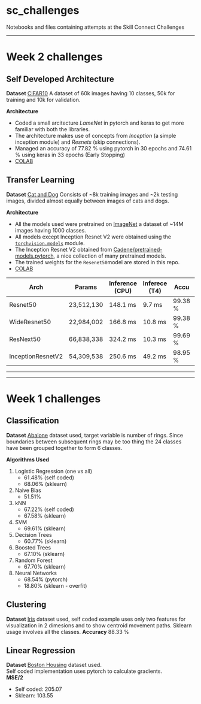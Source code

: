 # sc_challenges
Notebooks and files containing attempts at the Skill Connect Challenges

___

# Week 2 challenges 
## Self Developed Architecture
**Dataset**
[CIFAR10](https://www.tensorflow.org/api_docs/python/tf/keras/datasets/cifar10/load_data)
A dataset of 60k images having 10 classes, 50k for training and 10k for validation.

**Architecture**
- Coded a small arcitecture *LameNet* in pytorch and keras to get more familiar with both the libraries.
- The architecture makes use of concepts from *Inception* (a simple inception module) and *Resnets* (skip connections).
- Managed an accuracy of 77.82 % using pytorch in 30 epochs and 74.61 % using keras in 33 epochs (Early Stopping)
- [COLAB](https://colab.research.google.com/drive/15oDlv8jTjr8f11UuenMCF9ZoDZxlP2JW)

## Transfer Learning
**Dataset**
[Cat and Dog](https://www.kaggle.com/tongpython/cat-and-dog/kernels)
Consists of ~8k training images and ~2k testing images, divided almost equally between images of cats and dogs.

**Architecture**
- All the models used were pretrained on [ImageNet](http://www.image-net.org/) a dataset of ~14M images having 1000 classes.
- All models except Inception Resnet V2 were obtained using the [`torchvision.models`](https://pytorch.org/docs/stable/torchvision/models.html) module.
- The Inception Resnet V2 obtained from [Cadene/pretrained-models.pytorch](https://github.com/Cadene/pretrained-models.pytorch), a nice collection of many pretrained models.
- The trained weights for the `Resenet50`model are stored in this repo.
- [COLAB](https://colab.research.google.com/drive/1gMV8g7w3D86ELjb2s0Wfggkl2NwmUH2x)

|Arch | Params | Inference (CPU) | Inferece (T4) | Accu | Loss |
|-----|--------|-----------------|---------------|------|------|
|Resnet50 |23,512,130| 148.1 ms|9.7 ms| 99.38 %|0.32156|
|WideResnet50|22,984,002| 166.8 ms |10.8 ms| 99.38 %|0.32640|
|ResNext50|66,838,338| 324.2 ms|10.3 ms| 99.69 %|0.31897|
|InceptionResnetV2|54,309,538|250.6 ms | 49.2 ms| 98.95 %|0.32489|


---
---

# Week 1 challenges 
## Classification
  **Dataset**
  [Abalone](http://archive.ics.uci.edu/ml/datasets/Abalone) dataset used, target variable is number of rings. Since boundaries between subsequent rings may be too thing the 24 classes have been grouped together to form 6 classes.  

  **Algorithms Used**
  1. Logistic Regression (one vs all)
      - 61.48% (self coded)
      - 68.06% (sklearn)
  2. Naive Bias
      - 51.51%
  3. kNN 
      - 67.22% (self coded)
      - 67.58% (sklearn)
  4. SVM 
      - 69.61% (sklearn)
  5. Decision Trees
      - 60.77% (sklearn)
  6. Boosted Trees
      - 67.10% (sklearn)
  7. Random Forest
      - 67.70% (sklearn)
  8. Neural Networks
      - 68.54% (pytorch)
      - 18.80% (sklearn - overfit)



## Clustering
  **Dataset**
  [Iris](https://scikit-learn.org/stable/modules/generated/sklearn.datasets.load_iris.html) dataset used, self coded example uses only two features for visualization in 2 dimesions and to show centroid movement paths. Sklearn usage involves all the classes.
  **Accuracy**
  88.33 %

## Linear Regression
  **Dataset**
  [Boston Housing](https://scikit-learn.org/stable/modules/generated/sklearn.datasets.load_boston.html) dataset used.  
  Self coded implementation uses pytorch to calculate gradients.  
  **MSE/2**
  - Self coded: 205.07
  - Sklearn: 103.55

